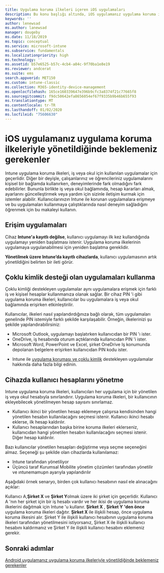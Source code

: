 ```yaml
---
title: Uygulama koruma ilkeleri içeren iOS uygulamaları
description: Bu konu başlığı altında, iOS uygulamanız uygulama koruma ilkeleriyle yönetildiğinde neler bekleyebileceğiniz açıklanır.
keywords: ''
author: lenewsad
ms.author: lanewsad
manager: dougeby
ms.date: 11/18/2019
ms.topic: conceptual
ms.service: microsoft-intune
ms.subservice: fundamentals
ms.localizationpriority: high
ms.technology: ''
ms.assetid: b57e6525-b57c-4cb4-a84c-9f70ba1e8e19
ms.reviewer: andcerat
ms.suite: ems
search.appverid: MET150
ms.custom: intune-classic
ms.collection: M365-identity-device-management
ms.openlocfilehash: 165ce160339647e396b9cfc3a8374f21c77665f8
ms.sourcegitcommit: f9dc50642efa8656054ef67f9335b9b46b655f93
ms.translationtype: MT
ms.contentlocale: tr-TR
ms.lasthandoff: 01/02/2020
ms.locfileid: "75606630"
---
```

# <a name="what-to-expect-when-your-ios-app-is-managed-by-app-protection-policies"></a>iOS uygulamanız uygulama koruma ilkeleriyle yönetildiğinde beklemeniz gerekenler

Intune uygulama koruma ilkeleri, iş veya okul için kullanılan uygulamalar için geçerlidir. Diğer bir deyişle, çalışanlarınız ve öğrencileriniz uygulamalarını kişisel bir bağlamda kullanırken, deneyimlerinde fark olmadığını fark edebilirler. Bununla birlikte iş veya okul bağlamında, hesap kararları almak, ayarlarını güncelleştirmek veya yardım için sizinle iletişim kurmak için istemler alabilir. Kullanıcılarınızın Intune ile korunan uygulamalara erişmeye ve bu uygulamaları kullanmaya çalıştıklarında nasıl deneyim sağladığını öğrenmek için bu makaleyi kullanın.  

## <a name="access-apps"></a>Erişim uygulamaları

Cihaz **Intune'a kayıtlı değilse**, kullanıcı uygulamayı ilk kez kullandığında uygulamayı yeniden başlatması istenir. Uygulama koruma ilkelerinin uygulamaya uygulanabilmesi için yeniden başlatma gereklidir.

<!--- The following screenshot from the Skype app illustrates this restart request: --->

<!---  ![Screenshot of the iOS device showing PIN prompt](./media/end-user-mam-apps-ios/iOS_AppPINPrompt.png) --->

**Yönetilmek üzere Intune’da kayıtlı cihazlarda**, kullanıcı uygulamasının artık yönetildiğini belirten bir ileti görür.

## <a name="use-apps-with-multi-identity-support"></a>Çoklu kimlik desteği olan uygulamaları kullanma

Çoklu kimliği destekleyen uygulamalar aynı uygulamalara erişmek için farklı iş ve kişisel hesaplar kullanmanıza olanak sağlar. Bir cihaz PIN 'i gibi uygulama koruma ilkeleri, kullanıcılar bu uygulamalara iş veya okul bağlamında erişirken etkinleştirilir.   

Kullanıcılar, ilkeleri nasıl yapılandırdığınıza bağlı olarak, tüm uygulamaları genelinde PIN istemiyle farklı şekilde karşılaşabilir.  Örneğin, ilkelerinizi şu şekilde yapılandırabilirsiniz:       
* Microsoft Outlook, uygulamayı başlatırken kullanıcıdan bir PIN 'ı ister. 
* OneDrive, iş hesabında oturum açtıklarında kullanıcıdan PIN 'i ister.  
* Microsoft Word, PowerPoint ve Excel, şirket OneDrive Iş konumunda depolanan belgelere erişirken kullanıcıdan PIN kodu ister.  

- Intune ile [uygulama koruması ve çoklu kimlik](https://www.microsoft.com/cloud-platform/microsoft-intune-apps) destekleyen uygulamalar hakkında daha fazla bilgi edinin.  

## <a name="manage-user-accounts-on-the-device"></a>Cihazda kullanıcı hesaplarını yönetme  

Intune uygulama koruma ilkeleri, kullanıcıları her uygulama için bir yönetilen iş veya okul hesabıyla sınırlandırır. Uygulama koruma ilkeleri, bir kullanıcının ekleyebilecek yönetilmeyen hesap sayısını sınırlamaz.   

- Kullanıcı ikinci bir yönetilen hesap eklemeye çalışırsa kendisinden hangi yönetilen hesabın kullanılacağını seçmesi istenir. Kullanıcı ikinci hesabı eklerse, ilk hesap kaldırılır.
- Kullanıcı hesaplarından başka birine koruma ilkeleri eklerseniz, kullanıcıdan hangi yönetilen hesabın kullanılacağını seçmesi istenir. Diğer hesap kaldırılır. 

Bazı kullanıcılar yönetilen hesapları değiştirme veya seçme seçeneğini almaz. Seçeneği şu şekilde olan cihazlarda kullanılamaz:
* Intune tarafından yönetiliyor  
* Üçüncü taraf Kurumsal Mobilite yönetim çözümleri tarafından yönetilir ve ıntunemamupn ayarıyla yapılandırılır 

Aşağıdaki örnek senaryo, birden çok kullanıcı hesabının nasıl ele alınacağını açıklar:  

Kullanıcı A,**Şirket X** ve **Şirket Y**olmak üzere iki şirket için geçerlidir. Kullanıcı A 'nın her şirket için bir iş hesabı vardır ve her ikisi de uygulama koruma ilkelerini dağıtmak için Intune 'u kullanır. **Şirket X** , **Şirket Y** **'den önce** uygulama koruma ilkeleri dağıtır. **Şirket X** ile ilişkili hesap, önce uygulama koruma ilkesini alır. Şirket Y ile ilişkili kullanıcı hesabının uygulama koruma ilkeleri tarafından yönetilmesini istiyorsanız, Şirket X ile ilişkili kullanıcı hesabını kaldırmanız ve Şirket Y ile ilişkili kullanıcı hesabını eklemeniz gerekir.  

## <a name="next-steps"></a>Sonraki adımlar

[Android uygulamanız uygulama koruma ilkeleriyle yönetildiğinde beklemeniz gerekenler](end-user-mam-apps-android.md)
